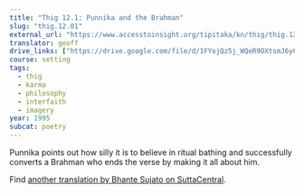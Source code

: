 ```yaml
---
title: "Thig 12.1: Punnika and the Brahman"
slug: "thig.12.01"
external_url: "https://www.accesstoinsight.org/tipitaka/kn/thig/thig.12.01.than.html"
translator: geoff
drive_links: ["https://drive.google.com/file/d/1FYojQz5j_WQeR9OXtsmJ6y6GZmNVkWRw/view?usp=drivesdk"]
course: setting
tags:
  - thig
  - karma
  - philosophy
  - interfaith
  - imagery
year: 1995
subcat: poetry
---
```


Punnika points out how silly it is to believe in ritual bathing and successfully converts a Brahman who ends the verse by making it all about him.

Find [another translation by Bhante Sujato on SuttaCentral](https://suttacentral.net/thig12.1/en/sujato).
